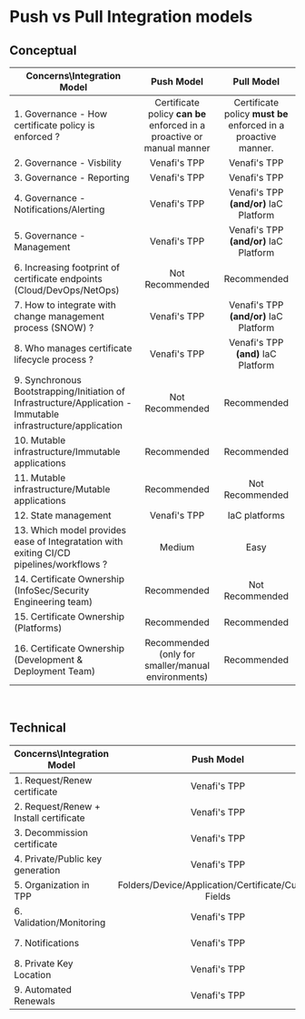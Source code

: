 # Push vs Pull Integration models

## Conceptual

| Concerns\Integration Model     | Push Model     | Pull Model     |
| --------------- |:-----------:|:-----------------:|
|1. Governance - How certificate policy is enforced ? | Certificate policy **can be** enforced in a proactive or manual manner | Certificate policy **must be** enforced in a proactive manner. |
|2. Governance - Visbility | Venafi's TPP | Venafi's TPP |
|3. Governance - Reporting | Venafi's TPP | Venafi's TPP |
|4. Governance - Notifications/Alerting | Venafi's TPP | Venafi's TPP **(and/or)** IaC Platform |
|5. Governance - Management | Venafi's TPP | Venafi's TPP **(and/or)** IaC Platform |
|6. Increasing footprint of certificate endpoints (Cloud/DevOps/NetOps) | Not Recommended | Recommended |
|7. How to integrate with change management process (SNOW) ? | Venafi's TPP | Venafi's TPP **(and/or)** IaC Platform |
|8. Who manages certificate lifecycle process ? | Venafi's TPP | Venafi's TPP **(and)** IaC Platform |
|9. Synchronous Bootstrapping/Initiation of Infrastructure/Application - Immutable infrastructure/application | Not Recommended | Recommended |
|10. Mutable infrastructure/Immutable applications | Recommended | Recommended |
|11. Mutable infrastructure/Mutable applications | Recommended | Not Recommended |
|12. State management | Venafi's TPP | IaC platforms |
|13. Which model provides ease of Integratation with exiting CI/CD pipelines/workflows ? | Medium | Easy |
|14. Certificate Ownership (InfoSec/Security Engineering team) | Recommended | Not Recommended | 
|15. Certificate Ownership (Platforms) | Recommended | Recommended |
|16. Certificate Ownership (Development & Deployment Team) | Recommended (only for smaller/manual environments) | Recommended | 

<br>

## Technical 

| Concerns\Integration Model     | Push Model     | Pull Model     |
| --------------- |:-----------:|:-----------------:|
|1. Request/Renew certificate| Venafi's TPP | Venafi's TPP + IaC platform |
|2. Request/Renew + Install certificate | Venafi's TPP | Venafi's TPP + IaC platforms |
|3. Decommission certificate | Venafi's TPP | |
|4. Private/Public key generation | Venafi's TPP | IaC platforms |
|5. Organization in TPP | Folders/Device/Application/Certificate/Custom Fields | Folders/Certificate/Custom Fields |
|6. Validation/Monitoring | Venafi's TPP | IaC platform + Venafi's TPP (certificate based) |
|7. Notifications | Venafi's TPP | IaC platform + Venafi's TPP |
|8. Private Key Location | Venafi's TPP | IaC platforms |
|9. Automated Renewals | Venafi's TPP | IaC platforms |

<br>


